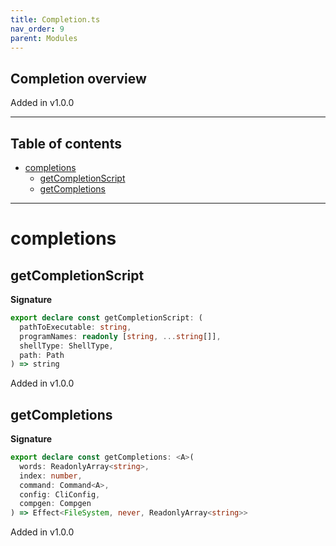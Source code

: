 ```yaml
---
title: Completion.ts
nav_order: 9
parent: Modules
---
```


## Completion overview

Added in v1.0.0

---

<h2 class="text-delta">Table of contents</h2>

- [completions](#completions)
  - [getCompletionScript](#getcompletionscript)
  - [getCompletions](#getcompletions)

---

# completions

## getCompletionScript

**Signature**

```ts
export declare const getCompletionScript: (
  pathToExecutable: string,
  programNames: readonly [string, ...string[]],
  shellType: ShellType,
  path: Path
) => string
```

Added in v1.0.0

## getCompletions

**Signature**

```ts
export declare const getCompletions: <A>(
  words: ReadonlyArray<string>,
  index: number,
  command: Command<A>,
  config: CliConfig,
  compgen: Compgen
) => Effect<FileSystem, never, ReadonlyArray<string>>
```

Added in v1.0.0
